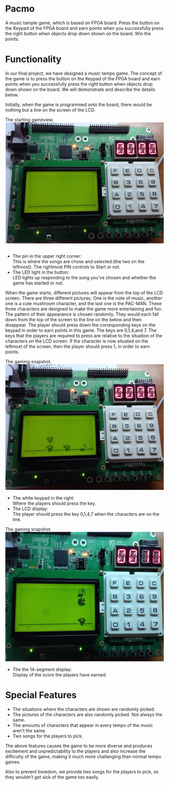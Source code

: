 # Pacmo
A music tample game, which is based on FPGA board.
Press the button on the Keypad of the FPGA board and earn points when you successfully press the right button when objects drop down shown on the board. Win the points.

# Functionality
In our final project, we have designed a music tempo game. The concept of the game is to press the button on the Keypad of the FPGA board and earn points when you successfully press the right button when objects drop down shown on the board. We will demonstrate and describe the details below.

Initially, when the game is programmed onto the board, there would be nothing but a line on the screen of the LCD.

The starting gameview. ![Alt text](/pic/Pacmo_start.jpg)
* The pin in the upper right corner: <br />
This is where the songs are chose and selected.(the two on the leftmost). The rightmost PIN controls to Start or not.
* The LED light in the button: <br />
LED lights up responding to the song you’ve chosen and whether the game has started or not.


When the game starts, different pictures will appear from the top of the LCD screen. There are three different pictures. One is the note of music, another one is a cute mushroom character, and the last one is the PAC-MAN. These three characters are designed to make the game more entertaining and fun. The pattern of their appearance is chosen randomly. They would each fall down from the top of the screen to the line on the below and then disappear. The player should press down the corresponding keys on the keypad in order to earn points in this game. The keys are 0,1,4,and 7. The keys that the players are required to press are relative to the situation of the characters on the LCD screen. If the character is now situated on the leftmost of the screen, then the player should press 1, in order to earn points.

The gaming snapshot. ![Alt text](/pic/Pacmo_gaming.jpg)
* The white keypad in the right: <br />
Where the players should press the key.
* The LCD display:  <br />
The player should press the key 0,1,4,7 when the characters are on the line.

The gaming snapshot. ![Alt text](/pic/Pacmo_point.jpg)
* The the 14-segment display: <br />
Display of the score the players have earned.


# Special Features
- The situations where the characters are shown are randomly picked.
- The pictures of the characters are also randomly picked. Not always the same.
- The amounts of characters that appear in every tempo of the music aren’t the same.
- Two songs for the players to pick.

The above features causes the game to be more diverse and produces excitement and unpredictability to the players and also increase the difficulty of the game, making it much more challenging than normal tempo games.

Also to prevent boredom, we provide two songs for the players to pick, so they wouldn’t get sick of the game too easily.
